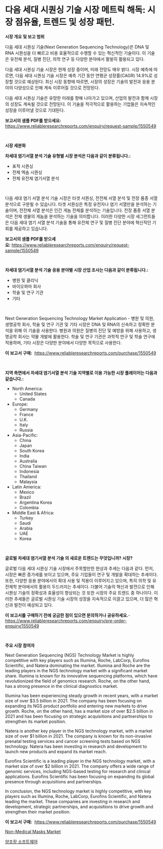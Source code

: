 <p><h1>다음 세대 시퀀싱 기술 시장 메트릭 해독: 시장 점유율, 트렌드 및 성장 패턴.</h1></p><p><strong>시장 개요 및 보고 범위</strong></p>
<p><p>다음 세대 시퀀싱 기술(Next Generation Sequencing Technology)은 DNA 및 RNA 시퀀싱을 더 빠르고 비용 효율적으로 수행할 수 있는 혁신적인 기술이다. 이 기술은 유전체 분석, 질병 진단, 의학 연구 등 다양한 분야에서 활발히 활용되고 있다. </p><p>다음 세대 시퀀싱 기술 시장은 현재 성장 중이며, 미래 전망도 매우 밝다. 시장 예측에 따르면, 다음 세대 시퀀싱 기술 시장은 예측 기간 동안 연평균 성장률(CAGR) 14.9%로 성장할 것으로 예상된다. 최신 시장 동향에 따르면, 시장의 성장은 기술의 발전과 응용 분야의 다양성으로 인해 계속 이루어질 것으로 전망된다.</p><p>다음 세대 시퀀싱 기술은 유망한 미래를 향해 나아가고 있으며, 산업의 발전과 함께 시장의 성장도 계속될 것으로 전망된다. 이 기술을 적극적으로 활용하는 기업들은 지속적인 성장을 이루어낼 것으로 기대된다.</p></p>
<p><strong>보고서의 샘플 PDF를 받으세요:</strong> <a href="https://www.reliableresearchreports.com/enquiry/request-sample/1550549">https://www.reliableresearchreports.com/enquiry/request-sample/1550549</a></p>
<p>&nbsp;</p>
<p><strong>시장 세분화</strong></p>
<p><strong>차세대 염기서열 분석 기술 유형별 시장 분석은 다음과 같이 분류됩니다.:</strong></p>
<p><ul><li>표적 시퀀싱</li><li>전체 엑솜 시퀀싱</li><li>전체 유전체 염기서열 분석</li></ul></p>
<p>&nbsp;</p>
<p><p>다음 세대 염기 서열 분석 기술 시장은 타겟 서퀀싱, 전전체 서열 분석 및 전장 품종 서열 분석으로 구분될 수 있습니다. 타겟 서퀀싱은 특정 유전자나 염기 서열만을 분석하는 기술이며, 전전체 서열 분석은 인간 게놈 전체를 분석하는 기술입니다. 전장 품종 서열 분석은 전체 생물의 게놈을 분석하는 기술을 의미합니다. 이러한 다양한 시장 세그먼트들은 다음 세대 염기 서열 분석 기술을 통해 유전체 연구 및 질병 진단 분야에 혁신적인 기회를 제공하고 있습니다.</p></p>
<p><strong>보고서의 샘플 PDF를 받으세요:</strong>&nbsp;<a href="https://www.reliableresearchreports.com/enquiry/request-sample/1550549">https://www.reliableresearchreports.com/enquiry/request-sample/1550549</a></p>
<p>&nbsp;</p>
<p><strong> 차세대 염기서열 분석 기술 응용 분야별 시장 산업 조사는 다음과 같이 분류됩니다.:</strong></p>
<p><ul><li>병원 및 클리닉</li><li>바이오파마 회사</li><li>학술 및 연구 기관</li><li>기타</li></ul></p>
<p>&nbsp;</p>
<p><p>Next Generation Sequencing Technology Market Application - 병원 및 의원, 생명공학 회사, 학술 및 연구 기관 및 기타 시장은 DNA 및 RNA의 신속하고 정확한 분석을 위해 이 기술을 사용한다. 병원과 의원은 질병의 진단 및 예방을 위해 사용하고, 생명공학 회사는 약물 개발에 활용한다. 학술 및 연구 기관은 과학적 연구 및 학술 연구에 적용하며, 기타 시장은 다양한 분야에서 다양한 목적으로 사용한다.</p></p>
<p><strong>이 보고서 구매:</strong>&nbsp; <a href="https://www.reliableresearchreports.com/purchase/1550549">https://www.reliableresearchreports.com/purchase/1550549</a></p>
<p>&nbsp;</p>
<p><strong>지역 측면에서 차세대 염기서열 분석 기술 지역별로 이용 가능한 시장 플레이어는 다음과 같습니다.:</strong></p>
<p><ul>
    <li>
        North America:
        <ul>
            <li>United States</li>
            <li>Canada</li>
        </ul>
    </li>
    <li>
        Europe:
        <ul>
            <li>Germany</li>
            <li>France</li>
            <li>U.K.</li>
            <li>Italy</li>
            <li>Russia</li>
        </ul>
    </li>
    <li>
        Asia-Pacific:
        <ul>
            <li>China</li>
            <li>Japan</li>
            <li>South Korea</li>
            <li>India</li>
            <li>Australia</li>
            <li>China Taiwan</li>
            <li>Indonesia</li>
            <li>Thailand</li>
            <li>Malaysia</li>
        </ul>
    </li>
    <li>
        Latin America:
        <ul>
            <li>Mexico</li>
            <li>Brazil</li>
            <li>Argentina Korea</li>
            <li>Colombia</li>
        </ul>
    </li>
    <li>
        Middle East & Africa:
        <ul>
            <li>Turkey</li>
            <li>Saudi</li>
            <li>Arabia</li>
            <li>UAE</li>
            <li>Korea</li>
        </ul>
    </li>
    </ul></p>
<p>&nbsp;</p>
<p><strong>글로벌 차세대 염기서열 분석 기술 의 새로운 트렌드는 무엇입니까? 시장?</strong></p>
<p><p>글로벌 다음 세대 시퀀싱 기술 시장에서 주목할만한 현상과 추세는 다음과 같다. 먼저, 시장은 빠른 증가세를 보이고 있으며, 주요 기업들이 연구 및 개발을 확대하는 추세이다. 또한, 다양한 응용 분야에서의 확대 사용 및 적용이 이루어지고 있으며, 특히 의학 및 유전체학 분야에서의 활용이 두드러지는 추세이다. 더불어 기술의 혁신과 발전으로 인해 시퀀싱 기술의 정확성과 효율성이 향상되는 것 또한 시장의 주요 트렌드 중 하나이다. 이러한 추세들은 글로벌 시퀀싱 기술 시장의 성장을 지속적으로 이끌고 있으며, 더 많은 혁신과 발전이 예상되고 있다.</p></p>
<p><strong>이 보고서를 구매하기 전에 궁금한 점이 있으면 문의하거나 공유하세요.</strong>- <a href="https://www.reliableresearchreports.com/enquiry/pre-order-enquiry/1550549">https://www.reliableresearchreports.com/enquiry/pre-order-enquiry/1550549</a></p>
<p>&nbsp;</p>
<p><strong>주요 시장 참여자</strong></p>
<p><p>Next Generation Sequencing (NGS) Technology Market is highly competitive with key players such as Illumina, Roche, LabCorp, Eurofins Scientific, and Natera dominating the market. Illumina and Roche are the leading players in the NGS technology market with a significant market share. Illumina is known for its innovative sequencing platforms, which have revolutionized the field of genomics research. Roche, on the other hand, has a strong presence in the clinical diagnostics market.</p><p>Illumina has been experiencing steady growth in recent years, with a market size of over $3.5 billion in 2021. The company has been focusing on expanding its NGS product portfolio and entering new markets to drive growth. Roche, on the other hand, has a market size of over $2.5 billion in 2021 and has been focusing on strategic acquisitions and partnerships to strengthen its market position.</p><p>Natera is another key player in the NGS technology market, with a market size of over $1 billion in 2021. The company is known for its non-invasive prenatal testing services and cancer screening tests based on NGS technology. Natera has been investing in research and development to launch new products and expand its market reach.</p><p>Eurofins Scientific is a leading player in the NGS technology market, with a market size of over $2 billion in 2021. The company offers a wide range of genomic services, including NGS-based testing for research and clinical applications. Eurofins Scientific has been focusing on expanding its global presence through acquisitions and partnerships.</p><p>In conclusion, the NGS technology market is highly competitive, with key players such as Illumina, Roche, LabCorp, Eurofins Scientific, and Natera leading the market. These companies are investing in research and development, strategic partnerships, and acquisitions to drive growth and strengthen their market position.</p></p>
<p><strong>이 보고서 구매:</strong>&nbsp;&nbsp;<a href="https://www.reliableresearchreports.com/purchase/1550549">https://www.reliableresearchreports.com/purchase/1550549</a></p>
<p><p><a href="https://github.com/CliffMedina6/Market-Research-Report-List-4/blob/main/non-medical-masks-market.md">Non-Medical Masks Market</a></p><p><a href="https://github.com/JackieFauhey9089475/Market-Research-Report-List-1/blob/main/64156906122.md">양조장 소프트웨어</a></p></p>
